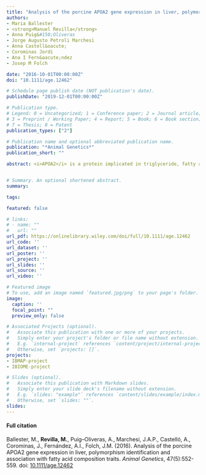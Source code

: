 ```yaml
---
title: "Analysis of the porcine APOA2 gene expression in liver, polymorphism identification and association with fatty acid composition traits"
authors:
- Maria Ballester
- <strong>Manuel Revilla</strong>
- Anna Puig&#150;Oliveras
- Jorge Augusto Petroli Marchesi
- Anna Castell&oacute;
- Corominas Jordi
- Ana I Fern&aacute;ndez
- Josep M Folch

date: "2016-10-01T00:00:00Z"
doi: "10.1111/age.12462"

# Schedule page publish date (NOT publication's date).
publishDate: "2019-12-01T00:00:00Z"

# Publication type.
# Legend: 0 = Uncategorized; 1 = Conference paper; 2 = Journal article;
# 3 = Preprint / Working Paper; 4 = Report; 5 = Book; 6 = Book section;
# 7 = Thesis; 8 = Patent
publication_types: ["2"]

# Publication name and optional abbreviated publication name.
publication: "*Animal Genetics*"
publication_short: ""

abstract: <i>APOA2</i> is a protein implicated in triglyceride, fatty acid and glucose metabolism. In pigs, the <i>APOA2</i> gene is located on pig chromosome 4 (SSC4) in a QTL region affecting fatty acid composition, fatness and growth traits. In this study, we evaluated <i>APOA2</i> as a candidate gene for meat quality traits in an Iberian x Landrace backcross population. The <i>APOA2:c.131T&gt;A</i> polymorphism, located in exon 3 of <i>APOA2</i> and determining a missense mutation, was associated with the percentage of hexadecenoic acid &#91;C16&#58;1(n&#150;9)&#93;, linoleic acid &#91;C18&#58;2(n&#150;6)&#93;, &alpha;&#150;linolenic acid &#91;C18&#58;3(n&#150;3)&#93;, dihomo&#150;gamma&#150;linolenic acid &#91;C20&#58;3(n&#150;6)&#93; and polyunsaturated fatty acids (PUFAs) in backfat. Furthermore, this SNP was associated with the global mRNA expression levels of <i>APOA2</i> in liver and was used as a marker to determine allelic expression imbalance by pyrosequencing. We determined an overexpression of the <i>T</i> allele in heterozygous samples with a mean ratio of 2.8 (<i>T&#47;A</i>), observing a high variability in the allelic expression among individuals. This result suggests that complex regulatory mechanisms, beyond a single polymorphism (e.g. epigenetic effects or multiple cis&#150;acting polymorphisms), may be regulating <i>APOA2</i> gene expression.


# Summary. An optional shortened abstract.
summary: 

tags:

featured: false

# links:
# - name: ""
#   url: ""
url_pdf: https://onlinelibrary.wiley.com/doi/full/10.1111/age.12462
url_code: ''
url_dataset: ''
url_poster: ''
url_project: ''
url_slides: ''
url_source: ''
url_video: ''

# Featured image
# To use, add an image named `featured.jpg/png` to your page's folder. 
image:
  caption: ''
  focal_point: ""
  preview_only: false

# Associated Projects (optional).
#   Associate this publication with one or more of your projects.
#   Simply enter your project's folder or file name without extension.
#   E.g. `internal-project` references `content/project/internal-project/index.md`.
#   Otherwise, set `projects: []`.
projects: 
- IBMAP-project
- IBIOME-project

# Slides (optional).
#   Associate this publication with Markdown slides.
#   Simply enter your slide deck's filename without extension.
#   E.g. `slides: "example"` references `content/slides/example/index.md`.
#   Otherwise, set `slides: ""`.
slides: 
---
```


<div class="article-style">
  <h4 id=full-citation">Full citation</h4>
<p>
  Ballester, M., <strong>Revilla, M.</strong>, Puig&#150;Oliveras, A., Marchesi, J.A.P., Castell&oacute;, A., Corominas, J., Fern&aacute;ndez, A.I., Folch, J.M. (2016). Analysis of the porcine APOA2 gene expression in liver, polymorphism identification and association with fatty acid composition traits. <em>Animal Genetics</em>, 47(5):552-559. doi: <a href="https://doi.org/10.1111/age.12462" target="_blank">10.1111/age.12462</a>  
  </p>
</div>
